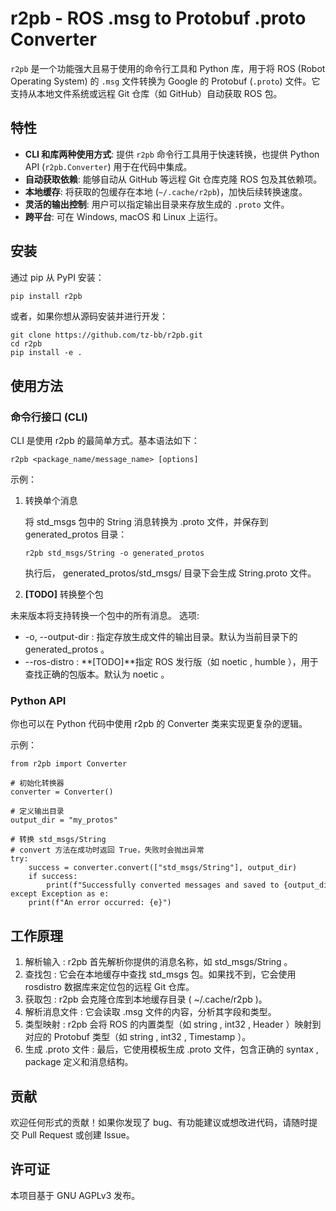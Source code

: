 # r2pb - ROS .msg to Protobuf .proto Converter

`r2pb` 是一个功能强大且易于使用的命令行工具和 Python 库，用于将 ROS (Robot Operating System) 的 `.msg` 文件转换为 Google 的 Protobuf (`.proto`) 文件。它支持从本地文件系统或远程 Git 仓库（如 GitHub）自动获取 ROS 包。

## 特性

- **CLI 和库两种使用方式**: 提供 `r2pb` 命令行工具用于快速转换，也提供 Python API (`r2pb.Converter`) 用于在代码中集成。
- **自动获取依赖**: 能够自动从 GitHub 等远程 Git 仓库克隆 ROS 包及其依赖项。
- **本地缓存**: 将获取的包缓存在本地 (`~/.cache/r2pb`)，加快后续转换速度。
- **灵活的输出控制**: 用户可以指定输出目录来存放生成的 `.proto` 文件。
- **跨平台**: 可在 Windows, macOS 和 Linux 上运行。

## 安装

通过 pip 从 PyPI 安装：

```bash
pip install r2pb
```
或者，如果你想从源码安装并进行开发：

```
git clone https://github.com/tz-bb/r2pb.git
cd r2pb
pip install -e .
```
## 使用方法
### 命令行接口 (CLI)
CLI 是使用 r2pb 的最简单方式。基本语法如下：

```
r2pb <package_name/message_name> [options]
```
示例：

1. 转换单个消息
   
   将 std_msgs 包中的 String 消息转换为 .proto 文件，并保存到 generated_protos 目录：
   
   ```
   r2pb std_msgs/String -o generated_protos
   ```
   执行后， generated_protos/std_msgs/ 目录下会生成 String.proto 文件。
2.  **[TODO]** 转换整个包
   
   未来版本将支持转换一个包中的所有消息。
选项:

- -o, --output-dir <directory> : 指定存放生成文件的输出目录。默认为当前目录下的 generated_protos 。
- --ros-distro <distro> : **[TODO]**指定 ROS 发行版（如 noetic , humble ），用于查找正确的包版本。默认为 noetic 。
### Python API
你也可以在 Python 代码中使用 r2pb 的 Converter 类来实现更复杂的逻辑。

示例：

```
from r2pb import Converter

# 初始化转换器
converter = Converter()

# 定义输出目录
output_dir = "my_protos"

# 转换 std_msgs/String
# convert 方法在成功时返回 True，失败时会抛出异常
try:
    success = converter.convert(["std_msgs/String"], output_dir)
    if success:
        print(f"Successfully converted messages and saved to {output_dir}")
except Exception as e:
    print(f"An error occurred: {e}")

```
## 工作原理
1. 解析输入 : r2pb 首先解析你提供的消息名称，如 std_msgs/String 。
2. 查找包 : 它会在本地缓存中查找 std_msgs 包。如果找不到，它会使用 rosdistro 数据库来定位包的远程 Git 仓库。
3. 获取包 : r2pb 会克隆仓库到本地缓存目录 ( ~/.cache/r2pb )。
4. 解析消息文件 : 它会读取 .msg 文件的内容，分析其字段和类型。
5. 类型映射 : r2pb 会将 ROS 的内置类型（如 string , int32 , Header ）映射到对应的 Protobuf 类型（如 string , int32 , Timestamp ）。
6. 生成 .proto 文件 : 最后，它使用模板生成 .proto 文件，包含正确的 syntax , package 定义和消息结构。
## 贡献
欢迎任何形式的贡献！如果你发现了 bug、有功能建议或想改进代码，请随时提交 Pull Request 或创建 Issue。

## 许可证
本项目基于 GNU AGPLv3 发布。